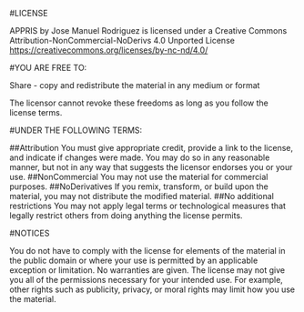 #LICENSE

APPRIS by Jose Manuel Rodriguez is licensed under a Creative Commons Attribution-NonCommercial-NoDerivs 4.0 Unported License
https://creativecommons.org/licenses/by-nc-nd/4.0/


#YOU ARE FREE TO:

Share - copy and redistribute the material in any medium or format

The licensor cannot revoke these freedoms as long as you follow the license terms.

#UNDER THE FOLLOWING TERMS:

##Attribution
	You must give appropriate credit, provide a link to the license, and indicate if changes were made. You may do so in any reasonable manner, but not in any way that suggests the licensor endorses you or your use.
##NonCommercial
	You may not use the material for commercial purposes.
##NoDerivatives
	If you remix, transform, or build upon the material, you may not distribute the modified material.
##No additional restrictions
	You may not apply legal terms or technological measures that legally restrict others from doing anything the license permits.

#NOTICES

You do not have to comply with the license for elements of the material in the public domain or where your use is permitted by an applicable exception or limitation.
No warranties are given. The license may not give you all of the permissions necessary for your intended use. For example, other rights such as publicity, privacy, or moral rights may limit how you use the material.
 